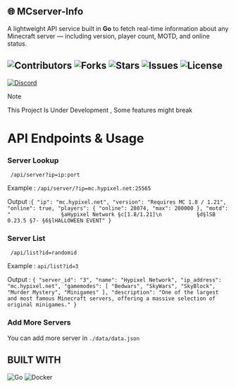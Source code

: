 ##     :globe_with_meridians:  MCserver-Info
  A lightweight API service built in **Go** to fetch real-time information about any Minecraft server — including version, player count, MOTD, and online status.

![Contributors](https://img.shields.io/github/contributors/iamsparkedev/mcserver-info)
![Forks](https://img.shields.io/github/forks/iamsparkedev/mcserver-info?style=social)
![Stars](https://img.shields.io/github/stars/iamsparkedev/mcserver-info?style=social)
![Issues](https://img.shields.io/github/issues/imsparkedev/mcserver-info)
![License](https://img.shields.io/github/license/iamsparkedev/mcserver-info)
-----
[![Discord](https://discordapp.com/api/guilds/1418891584732266669/widget.png?style=banner2)](https://discord.gg/UgQHxrCk2z)

> [!NOTE]
>
> This Project Is Under Development
> , Some features might break

# API Endpoints & Usage
### Server Lookup
``` /api/server?ip=ip:port```

Example : `/api/server/?ip=mc.hypixel.net:25565`

Output :``` {
    "ip": "mc.hypixel.net",
    "version": "Requires MC 1.8 / 1.21",
    "online": true,
    "players": {
        "online": 28074,
        "max": 200000
    },
    "motd": "                §aHypixel Network §c[1.8/1.21]\n           §d§lSB 0.23.5 §7- §6§lHALLOWEEN EVENT"
} ```

### Server List
``` /api/list?id=randomid```

Example : `api/list?id=3`


Output : ``` {
    "server_id": "3",
    "name": "Hypixel Network",
    "ip_address": "mc.hypixel.net",
    "gamemodes": [
        "Bedwars",
        "SkyWars",
        "SkyBlock",
        "Murder Mystery",
        "Minigames"
    ],
    "description": "One of the largest and most famous Minecraft servers, offering a massive selection of original minigames."
} ```

### Add More Servers
You can add more server in `./data/data.json`
## BUILT WITH
![Go](https://img.shields.io/badge/Go-00ADD8?style=for-the-badge&logo=go&logoColor=fff)
![Docker](https://img.shields.io/badge/Docker-2496ED?style=for-the-badge&logo=docker&logoColor=fff)
